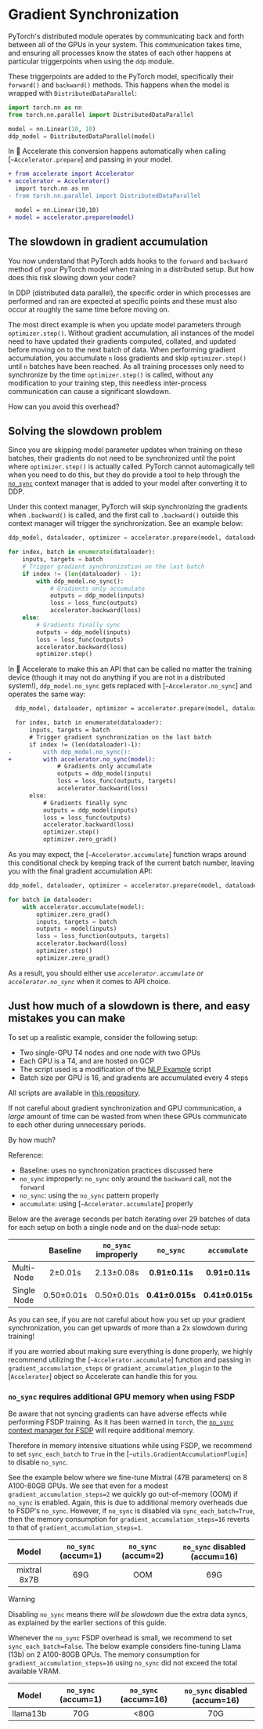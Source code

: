 <!--Copyright 2022 The HuggingFace Team. All rights reserved.

Licensed under the Apache License, Version 2.0 (the "License"); you may not use this file except in compliance with
the License. You may obtain a copy of the License at

http://www.apache.org/licenses/LICENSE-2.0

Unless required by applicable law or agreed to in writing, software distributed under the License is distributed on
an "AS IS" BASIS, WITHOUT WARRANTIES OR CONDITIONS OF ANY KIND, either express or implied. See the License for the
specific language governing permissions and limitations under the License.

⚠️ Note that this file is in Markdown but contain specific syntax for our doc-builder (similar to MDX) that may not be
rendered properly in your Markdown viewer.
-->

# Gradient Synchronization

PyTorch's distributed module operates by communicating back and forth between all of the GPUs in your system.
This communication takes time, and ensuring all processes know the states of each other happens at particular triggerpoints
when using the `ddp` module. 

These triggerpoints are added to the PyTorch model, specifically their `forward()` and `backward()` methods. 
This happens when the model is wrapped with `DistributedDataParallel`:
```python
import torch.nn as nn
from torch.nn.parallel import DistributedDataParallel

model = nn.Linear(10, 10)
ddp_model = DistributedDataParallel(model)
```
In 🤗 Accelerate this conversion happens automatically when calling [`~Accelerator.prepare`] and passing in your model.

```diff
+ from accelerate import Accelerator
+ accelerator = Accelerator()
  import torch.nn as nn
- from torch.nn.parallel import DistributedDataParallel

  model = nn.Linear(10,10)
+ model = accelerator.prepare(model)
```

## The slowdown in gradient accumulation

You now understand that PyTorch adds hooks to the `forward` and `backward` method of your PyTorch model when 
training in a distributed setup. But how does this risk slowing down your code?

In DDP (distributed data parallel), the specific order in which processes are performed and ran are expected
at specific points and these must also occur at roughly the same time before moving on.

The most direct example is when you update model parameters through
`optimizer.step()`.
Without gradient accumulation, all instances of the model need to have updated
their gradients computed, collated, and updated before moving on to the next
batch of data.
When performing gradient accumulation, you accumulate `n` loss gradients and
skip `optimizer.step()` until `n` batches have been reached. As all training
processes only need to synchronize by the time `optimizer.step()` is called,
without any modification to your training step, this needless inter-process
communication can cause a significant slowdown.

 How can you avoid this overhead?

## Solving the slowdown problem

Since you are skipping model parameter updates when training on these batches, their gradients do not need to be synchronized until the point where `optimizer.step()` is actually called. 
PyTorch cannot automagically tell when you need to do this, but they do provide a tool to help through the [`no_sync`](https://pytorch.org/docs/stable/generated/torch.nn.parallel.DistributedDataParallel.html#torch.nn.parallel.DistributedDataParallel.no_sync) context manager
that is added to your model after converting it to DDP.

Under this context manager, PyTorch will skip synchronizing the gradients when
`.backward()` is called, and the first call to `.backward()` outside this 
context manager will trigger the synchronization. See an example below:
```python
ddp_model, dataloader, optimizer = accelerator.prepare(model, dataloader, optimizer)

for index, batch in enumerate(dataloader):
    inputs, targets = batch
    # Trigger gradient synchronization on the last batch
    if index != (len(dataloader) - 1):
        with ddp_model.no_sync():
            # Gradients only accumulate
            outputs = ddp_model(inputs)
            loss = loss_func(outputs)
            accelerator.backward(loss)
    else:
        # Gradients finally sync
        outputs = ddp_model(inputs)
        loss = loss_func(outputs)
        accelerator.backward(loss)
        optimizer.step()
```

In 🤗 Accelerate to make this an API that can be called no matter the training device (though it may not do anything if you are not in a distributed system!),
`ddp_model.no_sync` gets replaced with [`~Accelerator.no_sync`] and operates the same way:

```diff
  ddp_model, dataloader, optimizer = accelerator.prepare(model, dataloader, optimizer)

  for index, batch in enumerate(dataloader):
      inputs, targets = batch
      # Trigger gradient synchronization on the last batch
      if index != (len(dataloader)-1):
-         with ddp_model.no_sync():
+         with accelerator.no_sync(model):
              # Gradients only accumulate
              outputs = ddp_model(inputs)
              loss = loss_func(outputs, targets)
              accelerator.backward(loss)
      else:
          # Gradients finally sync
          outputs = ddp_model(inputs)
          loss = loss_func(outputs)
          accelerator.backward(loss)
          optimizer.step()
          optimizer.zero_grad()
```

As you may expect, the [`~Accelerator.accumulate`] function wraps around this conditional check by keeping track of the current batch number, leaving you with the final
gradient accumulation API:

```python
ddp_model, dataloader, optimizer = accelerator.prepare(model, dataloader, optimizer)

for batch in dataloader:
    with accelerator.accumulate(model):
        optimizer.zero_grad()
        inputs, targets = batch
        outputs = model(inputs)
        loss = loss_function(outputs, targets)
        accelerator.backward(loss)
        optimizer.step()
        optimizer.zero_grad()
```

As a result, you should either use *`accelerator.accumulate` or `accelerator.no_sync`* when it comes to API choice. 

## Just how much of a slowdown is there, and easy mistakes you can make

To set up a realistic example, consider the following setup:

* Two single-GPU T4 nodes and one node with two GPUs
* Each GPU is a T4, and are hosted on GCP
* The script used is a modification of the [NLP Example](https://github.com/muellerzr/timing_experiments/blob/main/baseline.py) script
* Batch size per GPU is 16, and gradients are accumulated every 4 steps

All scripts are available in [this repository](https://github.com/muellerzr/timing_experiments).

If not careful about gradient synchronization and GPU communication, a *large* amount of time can be wasted 
from when these GPUs communicate to each other during unnecessary periods.

By how much?

Reference:
- Baseline: uses no synchronization practices discussed here
- `no_sync` improperly: `no_sync` only around the `backward` call, not the `forward`
- `no_sync`: using the `no_sync` pattern properly
- `accumulate`: using [`~Accelerator.accumulate`] properly

Below are the average seconds per batch iterating over 29 batches of data for each setup on both a single node and on the dual-node setup:

|             | Baseline  | `no_sync` improperly | `no_sync` | `accumulate`| 
| :---------: | :-------: | :------------------: | :-------: | :---------: |
| Multi-Node  | 2±0.01s    | 2.13±0.08s | **0.91±0.11s** | **0.91±0.11s** |
| Single Node | 0.50±0.01s | 0.50±0.01s | **0.41±0.015s** | **0.41±0.015s** |

As you can see, if you are not careful about how you set up your gradient synchronization, you can get upwards of more than a 2x slowdown during training!

If you are worried about making sure everything is done properly, we highly recommend utilizing the [`~Accelerator.accumulate`] function and passing in
`gradient_accumulation_steps` or `gradient_accumulation_plugin` to the [`Accelerator`] object so Accelerate can handle this for you.

### `no_sync` requires additional GPU memory when using FSDP

Be aware that not syncing gradients can have adverse effects while performing FSDP training. As it has been warned in `torch`, the [`no_sync` context manager for FSDP](https://pytorch.org/docs/stable/fsdp.html#torch.distributed.fsdp.FullyShardedDataParallel.no_sync) will require additional memory.

Therefore in memory intensive situations while using FSDP, we recommend to set `sync_each_batch` to `True` in the [`~utils.GradientAccumulationPlugin`] to disable `no_sync`.

See the example below where we fine-tune Mixtral (47B parameters) on 8 A100-80GB GPUs. We see that even for a modest `gradient_accumulation_steps=2` we quickly go out-of-memory (OOM) if `no_sync` is enabled. Again, this is due to additional memory overheads due to FSDP's `no_sync`. However, if `no_sync` is disabled via `sync_each_batch=True`, then the memory consumption for `gradient_accumulation_steps=16` reverts to that of `gradient_accumulation_steps=1`.

| Model           | `no_sync` (accum=1) | `no_sync` (accum=2) | `no_sync` disabled (accum=16)
| :-------------: | :-----------------: | :-----------------: | :-----------------: 
mixtral 8x7B      | 69G                 | OOM                 | 69G

> [!WARNING] 
> Disabling `no_sync` means there _will be slowdown_ due the extra data syncs, as explained by the earlier sections of this guide.

Whenever the `no_sync` FSDP overhead is small, we recommend to set `sync_each_batch=False`. The below example considers fine-tuning Llama (13b) on 2 A100-80GB GPUs.
The memory consumption for `gradient_accumulation_steps=16` using `no_sync` did not exceed the total available VRAM.

| Model           | `no_sync` (accum=1) | `no_sync` (accum=16) | `no_sync` disabled (accum=16)
| :-------------: | :-----------------: | :------------------: | :-----------------: 
llama13b           | 70G                 | <80G                  | 70G 